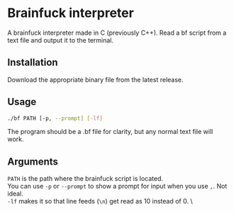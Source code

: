 # Brainfuck interpreter
A brainfuck interpreter made in C (previously C++). Read a bf script from a text file and output it to the terminal.

## Installation
Download the appropriate binary file from the latest release.

## Usage
```bash
./bf PATH [-p, --prompt] [-lf]
```
The program should be a .bf file for clarity, but any normal text file will work.

## Arguments
`PATH` is the path where the brainfuck script is located. \
You can use `-p` or `--prompt` to show a prompt for input when you use `,`. Not ideal. \
`-lf` makes it so that line feeds (`\n`) get read as 10 instead of 0. \
